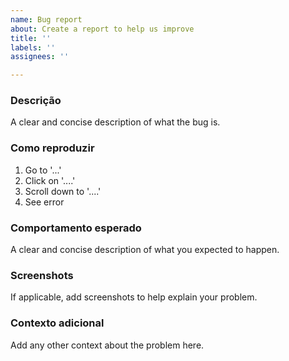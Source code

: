 ```yaml
---
name: Bug report
about: Create a report to help us improve
title: ''
labels: ''
assignees: ''

---
```


### **Descrição**
A clear and concise description of what the bug is.

### **Como reproduzir**
1. Go to '...'
2. Click on '....'
3. Scroll down to '....'
4. See error

### **Comportamento esperado**
A clear and concise description of what you expected to happen.

### **Screenshots**
If applicable, add screenshots to help explain your problem.

### **Contexto adicional**
Add any other context about the problem here.
